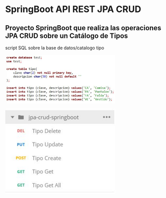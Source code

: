 # SpringBoot API REST JPA CRUD

## Proyecto SpringBoot que realiza las operaciones JPA CRUD sobre un Catálogo de Tipos


script SQL sobre la base de datos/catalogo tipo

<p align="left"> 
	<img src="https://github.com/pm-springboot/jpa-crud-springboot/blob/master/script.jpg" width="350"/> 
</p>

<p align="left"> 
	<img src="https://github.com/pm-springboot/jpa-crud-springboot/blob/master/crud-posman-1.jpg" width="350"/> 
</p>
